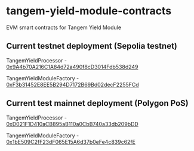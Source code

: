# tangem-yield-module-contracts
EVM smart contracts for Tangem Yield Module

## Current testnet deployment (Sepolia testnet)

TangemYieldProcessor - [0x9A4b70A216C1A84d72a490f8cD3014Fdb538d249](https://sepolia.etherscan.io/address/0x9A4b70A216C1A84d72a490f8cD3014Fdb538d249)

TangemYieldModuleFactory - [0xF3b31452E8EE5B294D7172B69Bd02decF2255FCd](https://sepolia.etherscan.io/address/0xF3b31452E8EE5B294D7172B69Bd02decF2255FCd)

## Current test mainnet deployment (Polygon PoS)

TangemYieldProcessor - [0xD021F1D410aCB895aB110a0CbB740a33db209bDD](https://sepolia.etherscan.io/address/0xD021F1D410aCB895aB110a0CbB740a33db209bDD)

TangemYieldModuleFactory - [0x1bE509C2fF23dF065E15A6d37b0eFe4c839c62fE](https://sepolia.etherscan.io/address/0x1bE509C2fF23dF065E15A6d37b0eFe4c839c62fE)